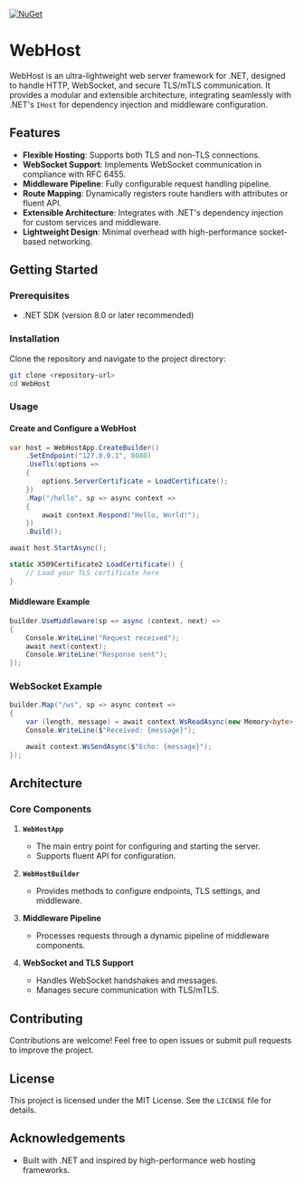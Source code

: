 [![NuGet](https://img.shields.io/nuget/v/WebHost.svg)](https://www.nuget.org/packages/WebHost/)

# WebHost

WebHost is an ultra-lightweight web server framework for .NET, designed to handle HTTP, WebSocket, and secure TLS/mTLS communication. It provides a modular and extensible architecture, integrating seamlessly with .NET's `IHost` for dependency injection and middleware configuration.

## Features

- **Flexible Hosting**: Supports both TLS and non-TLS connections.
- **WebSocket Support**: Implements WebSocket communication in compliance with RFC 6455.
- **Middleware Pipeline**: Fully configurable request handling pipeline.
- **Route Mapping**: Dynamically registers route handlers with attributes or fluent API.
- **Extensible Architecture**: Integrates with .NET's dependency injection for custom services and middleware.
- **Lightweight Design**: Minimal overhead with high-performance socket-based networking.

## Getting Started

### Prerequisites

- .NET SDK (version 8.0 or later recommended)

### Installation

Clone the repository and navigate to the project directory:

```bash
git clone <repository-url>
cd WebHost
```

### Usage

#### Create and Configure a WebHost

```csharp
var host = WebHostApp.CreateBuilder()
    .SetEndpoint("127.0.0.1", 8080)
    .UseTls(options =>
    {
        options.ServerCertificate = LoadCertificate();
    })
    .Map("/hello", sp => async context =>
    {
        await context.Respond("Hello, World!");
    })
    .Build();

await host.StartAsync();

static X509Certificate2 LoadCertificate() {
    // Load your TLS certificate here
}
```

#### Middleware Example

```csharp
builder.UseMiddleware(sp => async (context, next) =>
{
    Console.WriteLine("Request received");
    await next(context);
    Console.WriteLine("Response sent");
});
```

### WebSocket Example

```csharp
builder.Map("/ws", sp => async context =>
{
    var (length, message) = await context.WsReadAsync(new Memory<byte>(new byte[1024]));
    Console.WriteLine($"Received: {message}");

    await context.WsSendAsync($"Echo: {message}");
});
```

## Architecture

### Core Components

1. **`WebHostApp`**
   - The main entry point for configuring and starting the server.
   - Supports fluent API for configuration.

2. **`WebHostBuilder`**
   - Provides methods to configure endpoints, TLS settings, and middleware.

3. **Middleware Pipeline**
   - Processes requests through a dynamic pipeline of middleware components.

4. **WebSocket and TLS Support**
   - Handles WebSocket handshakes and messages.
   - Manages secure communication with TLS/mTLS.

## Contributing

Contributions are welcome! Feel free to open issues or submit pull requests to improve the project.

## License

This project is licensed under the MIT License. See the `LICENSE` file for details.

## Acknowledgements

- Built with .NET and inspired by high-performance web hosting frameworks.

